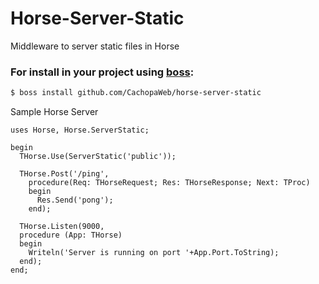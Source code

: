 # Horse-Server-Static
Middleware to server static files in Horse

### For install in your project using [boss](https://github.com/HashLoad/boss):
``` sh
$ boss install github.com/CachopaWeb/horse-server-static
```

Sample Horse Server
```delphi
uses Horse, Horse.ServerStatic;

begin
  THorse.Use(ServerStatic('public'));

  THorse.Post('/ping',
    procedure(Req: THorseRequest; Res: THorseResponse; Next: TProc)
    begin
      Res.Send('pong');
    end);

  THorse.Listen(9000,
  procedure (App: THorse)
  begin
    Writeln('Server is running on port '+App.Port.ToString);
  end);
end;
```
